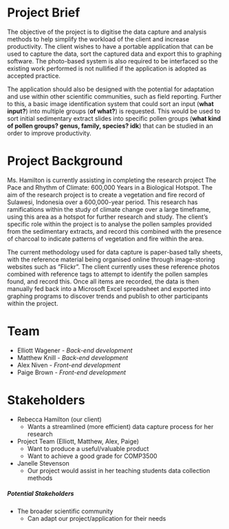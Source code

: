 # Project Brief

The objective of the project is to digitise the data capture and analysis methods to help
simplify the workload of the client and increase productivity. The client wishes to have a
portable application that can be used to capture the data, sort the captured data and export
this to graphing software. The photo-based system is also required to be interfaced so the
existing work performed is not nullified if the application is adopted as accepted practice. 

The application should also be designed with the potential for adaptation and use within other scientific
communities, such as field reporting. Further to this, a basic image identification system that could sort an input (**what input?**) into
multiple groups (**of what?**) is requested. This would be used to sort initial sedimentary extract slides
into specific pollen groups (**what kind of pollen groups? genus, family, species? idk**) that can be studied in an order to improve productivity.

# Project Background

Ms. Hamilton is currently assisting in completing the research project The Pace and Rhythm
of Climate: 600,000 Years in a Biological Hotspot. The aim of the research project is to
create a vegetation and fire record of Sulawesi, Indonesia over a 600,000-year period. This
research has ramifications within the study of climate change over a large timeframe, using
this area as a hotspot for further research and study. The client’s specific role within the
project is to analyse the pollen samples provided from the sedimentary extracts, and record
this combined with the presence of charcoal to indicate patterns of vegetation and fire
within the area.

The current methodology used for data capture is paper-based tally sheets, with the
reference material being organised online through image-storing websites such as “Flickr”.
The client currently uses these reference photos combined with reference tags to attempt
to identify the pollen samples found, and record this. Once all items are recorded, the data
is then manually fed back into a Microsoft Excel spreadsheet and exported into graphing
programs to discover trends and publish to other participants within the project.


# Team
- Elliott Wagener - *Back-end development*
- Matthew Knill - *Back-end development*
- Alex Niven - *Front-end development*
- Paige Brown - *Front-end development*

# Stakeholders

* Rebecca Hamilton (our client)
    * Wants a streamlined (more efficient) data capture process for her research
* Project Team (Elliott, Matthew, Alex, Paige)
    * Want to produce a useful/valuable product
    * Want to achieve a good grade for COMP3500
* Janelle Stevenson
    * Our project would assist in her teaching students data collection methods

##### Potential Stakeholders

* The broader scientific community
    * Can adapt our project/application for their needs

